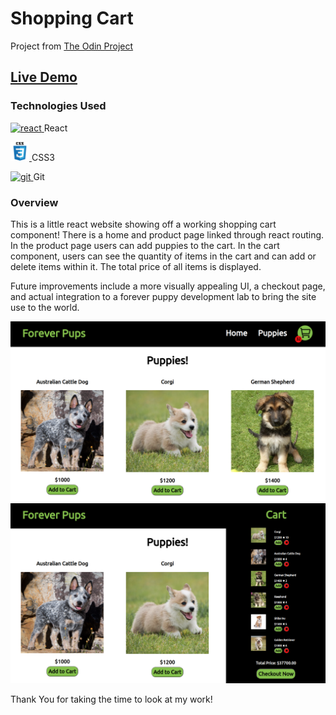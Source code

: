 # Shopping Cart

Project from [The Odin Project](https://www.theodinproject.com/)

## [Live Demo](https://gustav72.github.io/shopping-cart/products)

### Technologies Used

<a href="https://reactjs.org/docs/getting-started.html" target="_blank" rel="noreferrer"> <img src="https://cdn.jsdelivr.net/gh/devicons/devicon/icons/react/react-original.svg" alt="react" width="30" height="30"/> </a>React

<a href="https://www.w3.org/Style/CSS/specs.en.html" target="_blank" rel="noreferrer"> <img src="https://raw.githubusercontent.com/devicons/devicon/master/icons/css3/css3-original-wordmark.svg" alt="css3" width="30" height="30"/> </a>CSS3

<a href="https://git-scm.com/" target="_blank" rel="noreferrer"> <img src="https://cdn.jsdelivr.net/gh/devicons/devicon/icons/git/git-original.svg" alt="git" width="30" height="30"/> </a>Git

### Overview

This is a little react website showing off a working shopping cart component! There is a home and product page linked through react routing. In the product page users can add puppies to the cart. In the cart component, users can see the quantity of items in the cart and can add or delete items within it. The total price of all items is displayed.

Future improvements include a more visually appealing UI, a checkout page, and actual integration to a forever puppy development lab to bring the site use to the world.

![Screenshot of Product Page](./screenshot1.png)
![Screenshot of Shopping Cart](./screenshot2.png)

Thank You for taking the time to look at my work!
